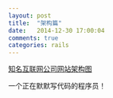 ```yaml
---
layout: post
title:  "架构篇"
date:   2014-12-30 17:00:04
comments: true
categories: rails
---
```


[知名互联网公司网站架构图](http://blog.csdn.net/fenglibing/article/details/10270799)

一个正在默默写代码的程序员！
